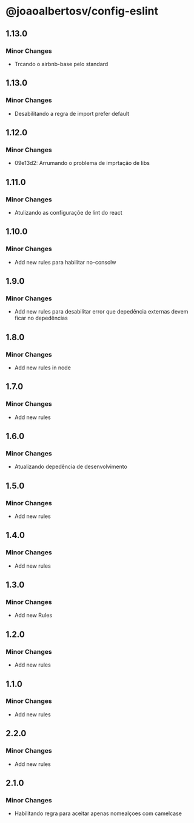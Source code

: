 # @joaoalbertosv/config-eslint

## 1.13.0

### Minor Changes

- Trcando o airbnb-base pelo standard

## 1.13.0

### Minor Changes

- Desabilitando a regra de import prefer default

## 1.12.0

### Minor Changes

- 09e13d2: Arrumando o problema de imprtação de libs

## 1.11.0

### Minor Changes

- Atulizando as configuraçõe de lint do react

## 1.10.0

### Minor Changes

- Add new rules para habilitar no-consolw

## 1.9.0

### Minor Changes

- Add new rules para desabilitar error que depedência externas devem ficar no depedências

## 1.8.0

### Minor Changes

- Add new rules in node

## 1.7.0

### Minor Changes

- Add new rules

## 1.6.0

### Minor Changes

- Atualizando depedência de desenvolvimento

## 1.5.0

### Minor Changes

- Add new rules

## 1.4.0

### Minor Changes

- Add new rules

## 1.3.0

### Minor Changes

- Add new Rules

## 1.2.0

### Minor Changes

- Add new rules

## 1.1.0

### Minor Changes

- Add new rules

## 2.2.0

### Minor Changes

- Add new rules

## 2.1.0

### Minor Changes

- Habilitando regra para aceitar apenas nomealçoes com camelcase
